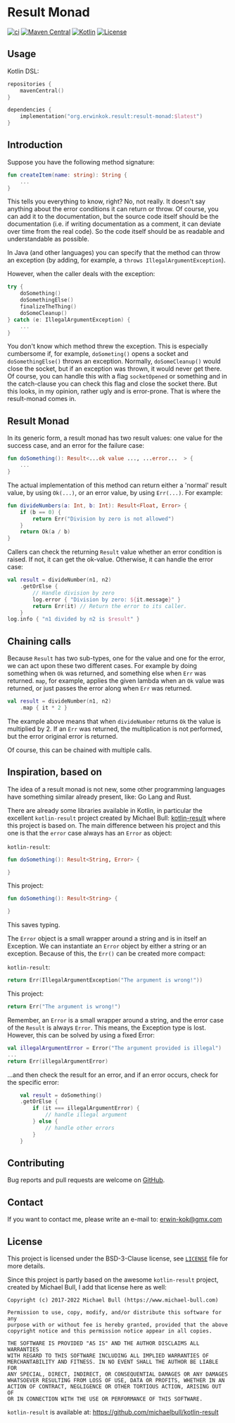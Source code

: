 # Result Monad

[![ci](https://github.com/erwin-kok/result-monad/actions/workflows/ci.yaml/badge.svg)](https://github.com/erwin-kok/result-monad/actions/workflows/ci.yaml)
[![Maven Central](https://img.shields.io/maven-central/v/org.erwinkok.result/result-monad)](https://central.sonatype.com/artifact/org.erwinkok.result/result-monad)
[![Kotlin](https://img.shields.io/badge/kotlin-1.9.0-blue.svg?logo=kotlin)](http://kotlinlang.org)
[![License](https://img.shields.io/github/license/erwin-kok/result-monad.svg)](https://github.com/erwin-kok/result-monad/blob/master/LICENSE)

## Usage 

Kotlin DSL:

```kotlin
repositories {
    mavenCentral()
}

dependencies {
    implementation("org.erwinkok.result:result-monad:$latest")
}
```

## Introduction

Suppose you have the following method signature:

```kotlin
fun createItem(name: string): String {
    ...
} 
```

This tells you everything to know, right? No, not really. It doesn't say anything about the error conditions it can
return or throw. Of course, you can add it to the documentation, but the source code itself should be the documentation
(i.e. if writing documentation as a comment, it can deviate over time from the real code). So the code itself should
be as readable and understandable as possible.

In Java (and other languages) you can specify that the method can throw an exception (by adding, for example, a
`throws IllegalArgumentException`).

However, when the caller deals with the exception:

```kotlin
try {
    doSomething()
    doSomethingElse()
    finalizeTheThing()
    doSomeCleanup()
} catch (e: IllegalArgumentException) {
    ...
}
```

You don't know which method threw the exception. This is especially cumbersome if, for example, `doSometing()` opens a
socket and `doSomethingElse()` throws an exception. Normally, `doSomeCleanup()` would close the socket, but if an
exception was thrown, it would never get there. Of course, you can handle this with a flag `socketOpened` or something
and in the catch-clause you can check this flag and close the socket there. But this looks, in my opinion, rather ugly
and is error-prone. That is where the result-monad comes in.

## Result Monad

In its generic form, a result monad has two result values: one value for the success case, and an error for the failure
case:

```kotlin
fun doSomething(): Result<...ok value ..., ...error...  > {
    ...
}
```

The actual implementation of this method can return either a 'normal' result value, by using `Ok(...)`, or an error
value, by using `Err(...)`. For example:

```kotlin
fun divideNumbers(a: Int, b: Int): Result<Float, Error> {
    if (b == 0) {
        return Err("Division by zero is not allowed")
    }
    return Ok(a / b)
}
```

Callers can check the returning `Result` value whether an error condition is raised. If not, it can get the ok-value.
Otherwise, it can handle the error case:

```kotlin
val result = divideNumber(n1, n2)
    .getOrElse {
        // Handle division by zero
        log.error { "Division by zero: ${it.message}" }
        return Err(it) // Return the error to its caller.
    }
log.info { "n1 divided by n2 is $result" }
```

## Chaining calls

Because `Result` has two sub-types, one for the value and one for the error, we can act upon these two different cases.
For example by doing something when `Ok` was returned, and something else when `Err` was returned. `map`, for example,
applies the given lambda when an `Ok` value was returned, or just passes the error along when `Err` was returned.

```kotlin
val result = divideNumber(n1, n2)
    .map { it * 2 }
```

The example above means that when `divideNumber` returns `Ok` the value is multiplied by 2. If an `Err` was returned,
the
multiplication is not performed, but the error original error is returned.

Of course, this can be chained with multiple calls.

## Inspiration, based on

The idea of a result monad is not new, some other programming languages have something similar already present, like: Go
Lang and Rust.

There are already some libraries available in Kotlin, in particular the excellent `kotlin-result` project created by
Michael Bull: [kotlin-result](https://github.com/michaelbull/kotlin-result/) where this project is based on. The main
difference between his project and this one is that the `error` case always has an `Error` as object:

`kotlin-result`:

```kotlin
fun doSomething(): Result<String, Error> {

}
```

This project:

```kotlin
fun doSomething(): Result<String> {

}
```

This saves typing.

The `Error` object is a small wrapper around a string and is in itself an Exception. We can instantiate an `Error`
object by either a string or an exception. Because of this, the `Err()` can be created more compact:

`kotlin-result`:

```kotlin
return Err(IllegalArgumentException("The argument is wrong!"))
```

This project:

```kotlin
return Err("The argument is wrong!")
```

Remember, an `Error` is a small wrapper around a string, and the error case of the `Result` is always `Error`. This
means, the Exception type is lost. However, this can be solved by using a fixed Error:

```kotlin
val illegalArgumentError = Error("The argument provided is illegal")
...
return Err(illegalArgumentError)
```

...and then check the result for an error, and if an error occurs, check for the specific error:

```kotlin
    val result = doSomething()
    .getOrElse {
        if (it === illegalArgumentError) {
            // handle illegal argument
        } else {
            // handle other errors
        }
    }
```

## Contributing

Bug reports and pull requests are welcome on [GitHub](https://github.com/erwin-kok/result-monad).

## Contact

If you want to contact me, please write an e-mail to: [erwin-kok@gmx.com](mailto:erwin-kok@gmx.com)

## License

This project is licensed under the BSD-3-Clause license, see [`LICENSE`](LICENSE) file for more details.

Since this project is partly based on the awesome `kotlin-result` project, created by Michael Bull,
I add that license here as well:

```text
Copyright (c) 2017-2022 Michael Bull (https://www.michael-bull.com)

Permission to use, copy, modify, and/or distribute this software for any
purpose with or without fee is hereby granted, provided that the above
copyright notice and this permission notice appear in all copies.

THE SOFTWARE IS PROVIDED "AS IS" AND THE AUTHOR DISCLAIMS ALL WARRANTIES
WITH REGARD TO THIS SOFTWARE INCLUDING ALL IMPLIED WARRANTIES OF
MERCHANTABILITY AND FITNESS. IN NO EVENT SHALL THE AUTHOR BE LIABLE FOR
ANY SPECIAL, DIRECT, INDIRECT, OR CONSEQUENTIAL DAMAGES OR ANY DAMAGES
WHATSOEVER RESULTING FROM LOSS OF USE, DATA OR PROFITS, WHETHER IN AN
ACTION OF CONTRACT, NEGLIGENCE OR OTHER TORTIOUS ACTION, ARISING OUT OF
OR IN CONNECTION WITH THE USE OR PERFORMANCE OF THIS SOFTWARE.
```

`kotlin-result` is available at: https://github.com/michaelbull/kotlin-result
